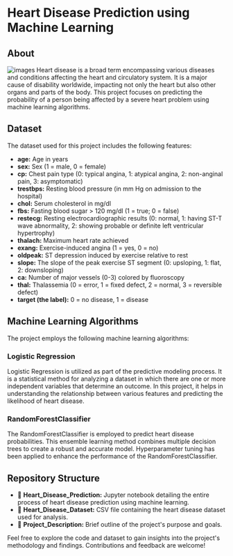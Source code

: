 # Heart Disease Prediction using Machine Learning

## About
![images](https://github.com/Yogendra-Wadkar/Heart-Disease-Prediction-using-Random-Forest-Algorithm-/assets/134367735/20d95525-9728-4062-9f3e-c75a4fd648d1)
Heart disease is a broad term encompassing various diseases and conditions affecting the heart and circulatory system. It is a major cause of disability worldwide, impacting not only the heart but also other organs and parts of the body. This project focuses on predicting the probability of a person being affected by a severe heart problem using machine learning algorithms.

## Dataset
The dataset used for this project includes the following features:

- **age:** Age in years
- **sex:** Sex (1 = male, 0 = female)
- **cp:** Chest pain type (0: typical angina, 1: atypical angina, 2: non-anginal pain, 3: asymptomatic)
- **trestbps:** Resting blood pressure (in mm Hg on admission to the hospital)
- **chol:** Serum cholesterol in mg/dl
- **fbs:** Fasting blood sugar > 120 mg/dl (1 = true; 0 = false)
- **restecg:** Resting electrocardiographic results (0: normal, 1: having ST-T wave abnormality, 2: showing probable or definite left ventricular hypertrophy)
- **thalach:** Maximum heart rate achieved
- **exang:** Exercise-induced angina (1 = yes, 0 = no)
- **oldpeak:** ST depression induced by exercise relative to rest
- **slope:** The slope of the peak exercise ST segment (0: upsloping, 1: flat, 2: downsloping)
- **ca:** Number of major vessels (0-3) colored by fluoroscopy
- **thal:** Thalassemia (0 = error, 1 = fixed defect, 2 = normal, 3 = reversible defect)
- **target (the label):** 0 = no disease, 1 = disease

## Machine Learning Algorithms
The project employs the following machine learning algorithms:

### Logistic Regression
Logistic Regression is utilized as part of the predictive modeling process. It is a statistical method for analyzing a dataset in which there are one or more independent variables that determine an outcome. In this project, it helps in understanding the relationship between various features and predicting the likelihood of heart disease.

### RandomForestClassifier
The RandomForestClassifier is employed to predict heart disease probabilities. This ensemble learning method combines multiple decision trees to create a robust and accurate model. Hyperparameter tuning has been applied to enhance the performance of the RandomForestClassifier.

## Repository Structure
- 📁 **Heart_Disease_Prediction:** Jupyter notebook detailing the entire process of heart disease prediction using machine learning.
- 📁 **Heart_Disease_Dataset:** CSV file containing the heart disease dataset used for analysis.
- 📁 **Project_Description:** Brief outline of the project's purpose and goals.

Feel free to explore the code and dataset to gain insights into the project's methodology and findings. Contributions and feedback are welcome!
